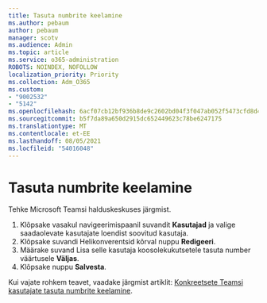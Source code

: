 ```yaml
---
title: Tasuta numbrite keelamine
ms.author: pebaum
author: pebaum
manager: scotv
ms.audience: Admin
ms.topic: article
ms.service: o365-administration
ROBOTS: NOINDEX, NOFOLLOW
localization_priority: Priority
ms.collection: Adm_O365
ms.custom:
- "9002532"
- "5142"
ms.openlocfilehash: 6acf07cb12bf936b8de9c2602bd04f3f047ab052f5473cfd8d4281215132b327
ms.sourcegitcommit: b5f7da89a650d2915dc652449623c78be6247175
ms.translationtype: MT
ms.contentlocale: et-EE
ms.lasthandoff: 08/05/2021
ms.locfileid: "54016048"
---
```

# <a name="disabling-toll-free-numbers"></a>Tasuta numbrite keelamine

Tehke Microsoft Teamsi halduskeskuses järgmist.

1. Klõpsake vasakul navigeerimispaanil suvandit **Kasutajad** ja valige saadaolevate kasutajate loendist soovitud kasutaja. 
2. Klõpsake suvandi Helikonverentsid kõrval nuppu **Redigeeri**.
3. Määrake suvand Lisa selle kasutaja koosolekukutsetele tasuta number väärtusele **Väljas**.
4. Klõpsake nuppu **Salvesta**.

Kui vajate rohkem teavet, vaadake järgmist artiklit: [Konkreetsete Teamsi kasutajate tasuta numbrite keelamine](https://docs.microsoft.com/microsoftteams/disabling-toll-free-numbers-for-specific-teams-users).
